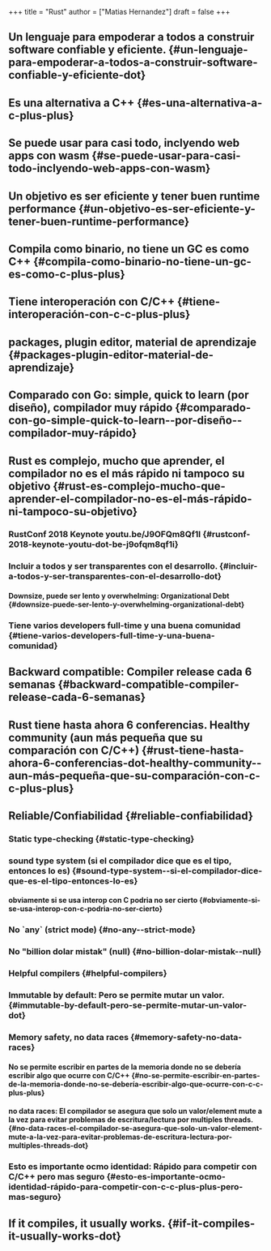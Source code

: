 +++
title = "Rust"
author = ["Matias Hernandez"]
draft = false
+++

## Un lenguaje para empoderar a todos a construir software confiable y eficiente. {#un-lenguaje-para-empoderar-a-todos-a-construir-software-confiable-y-eficiente-dot}


## Es una alternativa a C++ {#es-una-alternativa-a-c-plus-plus}


## Se puede usar para casi todo, inclyendo web apps con wasm {#se-puede-usar-para-casi-todo-inclyendo-web-apps-con-wasm}


## Un objetivo es ser eficiente y tener buen runtime performance {#un-objetivo-es-ser-eficiente-y-tener-buen-runtime-performance}


## Compila como binario, no tiene un GC es como C++ {#compila-como-binario-no-tiene-un-gc-es-como-c-plus-plus}


## Tiene interoperación con C/C++ {#tiene-interoperación-con-c-c-plus-plus}


## packages, plugin editor, material de aprendizaje {#packages-plugin-editor-material-de-aprendizaje}


## Comparado con Go: simple, quick to learn (por diseño), compilador muy rápido {#comparado-con-go-simple-quick-to-learn--por-diseño--compilador-muy-rápido}


## Rust es complejo, mucho que aprender, el compilador no es el más rápido ni tampoco su objetivo {#rust-es-complejo-mucho-que-aprender-el-compilador-no-es-el-más-rápido-ni-tampoco-su-objetivo}


### RustConf 2018 Keynote youtu.be/J9OFQm8Qf1I {#rustconf-2018-keynote-youtu-dot-be-j9ofqm8qf1i}


### Incluir a todos y ser transparentes con el desarrollo. {#incluir-a-todos-y-ser-transparentes-con-el-desarrollo-dot}


#### Downsize, puede ser lento y overwhelming: Organizational Debt {#downsize-puede-ser-lento-y-overwhelming-organizational-debt}


### Tiene varios developers full-time y una buena comunidad {#tiene-varios-developers-full-time-y-una-buena-comunidad}


## Backward compatible: Compiler release cada 6 semanas {#backward-compatible-compiler-release-cada-6-semanas}


## Rust tiene hasta ahora 6 conferencias. Healthy community (aun más pequeña que su comparación con C/C++) {#rust-tiene-hasta-ahora-6-conferencias-dot-healthy-community--aun-más-pequeña-que-su-comparación-con-c-c-plus-plus}


## Reliable/Confiabilidad {#reliable-confiabilidad}


### Static type-checking {#static-type-checking}


### sound type system (si el compilador dice que es el tipo, entonces lo es) {#sound-type-system--si-el-compilador-dice-que-es-el-tipo-entonces-lo-es}


#### obviamente si se usa interop con C podria no ser cierto {#obviamente-si-se-usa-interop-con-c-podria-no-ser-cierto}


### No \`any\` (strict mode) {#no-any--strict-mode}


### No "billion dolar mistak" (null) {#no-billion-dolar-mistak--null}


### Helpful compilers {#helpful-compilers}


### Immutable by default: Pero se permite mutar un valor. {#immutable-by-default-pero-se-permite-mutar-un-valor-dot}


### Memory safety, no data races {#memory-safety-no-data-races}


#### No se permite escribir en partes de la memoria donde no se debería escribir algo que ocurre con C/C++ {#no-se-permite-escribir-en-partes-de-la-memoria-donde-no-se-debería-escribir-algo-que-ocurre-con-c-c-plus-plus}


#### no data races: El compilador se asegura que solo un valor/element mute a la vez para evitar problemas de escritura/lectura por multiples threads. {#no-data-races-el-compilador-se-asegura-que-solo-un-valor-element-mute-a-la-vez-para-evitar-problemas-de-escritura-lectura-por-multiples-threads-dot}


### Esto es importante ocmo identidad: Rápido para competir con C/C++ pero mas seguro {#esto-es-importante-ocmo-identidad-rápido-para-competir-con-c-c-plus-plus-pero-mas-seguro}


## If it compiles, it usually works. {#if-it-compiles-it-usually-works-dot}
